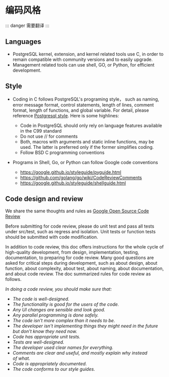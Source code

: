 # 编码风格

::: danger
需要翻译
:::

## Languages

- PostgreSQL kernel, extension, and kernel related tools use C, in order to remain compatible with community versions and to easily upgrade.
- Management related tools can use shell, GO, or Python, for efficient development.

## Style

- Coding in C follows PostgreSQL's programing style， such as naming, error message format, control statements, length of lines, comment format, length of functions, and global variable. For detail, please reference [Postgresql style](https://www.postgresql.org/docs/12/source.html). Here is some highlines:

  - Code in PostgreSQL should only rely on language features available in the C99 standard
  - Do not use // for comments
  - Both, macros with arguments and static inline functions, may be used. The latter is preferred only if the former simplifies coding.
  - Follow BSD C programming conventions

- Programs in Shell, Go, or Python can follow Google code conventions
  - https://google.github.io/styleguide/pyguide.html
  - https://github.com/golang/go/wiki/CodeReviewComments
  - https://google.github.io/styleguide/shellguide.html

## Code design and review

We share the same thoughts and rules as [Google Open Source Code Review](https://github.com/google/eng-practices/blob/master/review/index.md)

Before submitting for code review, please do unit test and pass all tests under src/test, such as regress and isolation. Unit tests or function tests should be submitted with code modification.

In addition to code review, this doc offers instructions for the whole cycle of high-quality development, from design, implementation, testing, documentation, to preparing for code review. Many good questions are asked for critical steps during development, such as about design, about function, about complexity, about test, about naming, about documentation, and about code review. The doc summarized rules for code review as follows.

_In doing a code review, you should make sure that:_

- _The code is well-designed._
- _The functionality is good for the users of the code._
- _Any UI changes are sensible and look good._
- _Any parallel programming is done safely._
- _The code isn't more complex than it needs to be._
- _The developer isn't implementing things they might need in the future but don't know they need now._
- _Code has appropriate unit tests._
- _Tests are well-designed._
- _The developer used clear names for everything._
- _Comments are clear and useful, and mostly explain why instead of what._
- _Code is appropriately documented._
- _The code conforms to our style guides._

